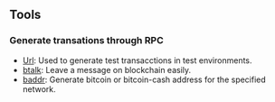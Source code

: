 ## Tools

###  Generate transations through RPC
- [Url](/rpctx): Used to generate test transacctions in test environments.
- [btalk](/btalk): Leave a message on blockchain easily.
- [baddr](/baddr): Generate bitcoin or bitcoin-cash address for the specified network.


